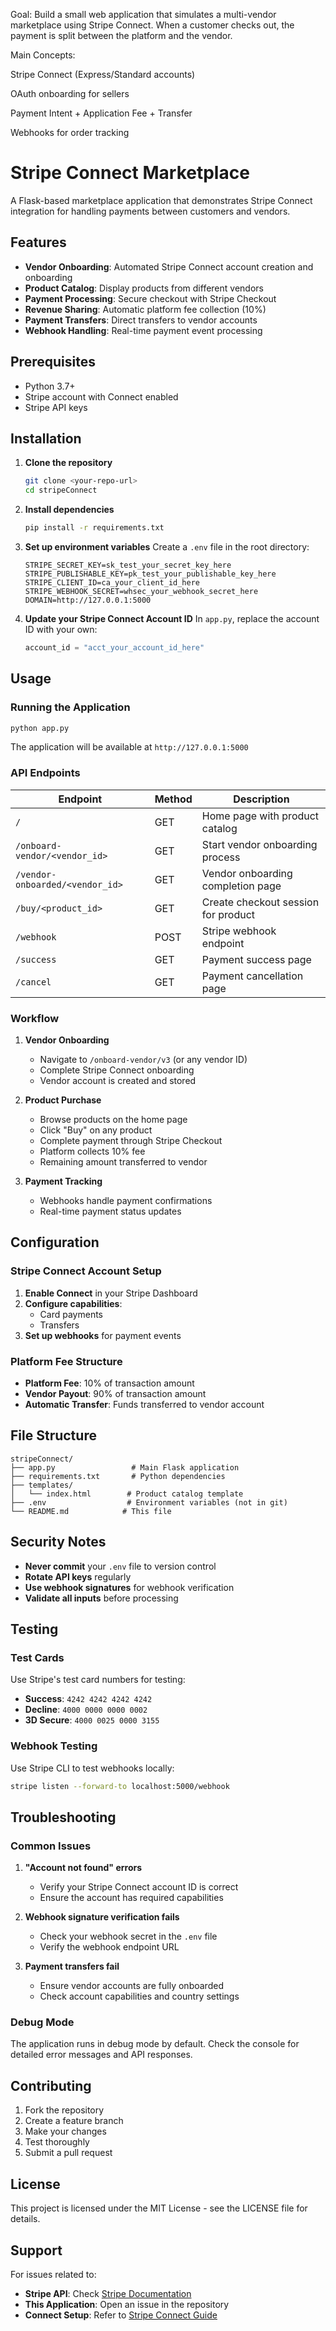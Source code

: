 Goal: Build a small web application that simulates a multi-vendor marketplace using Stripe Connect. When a customer checks out, the payment is split between the platform and the vendor.

Main Concepts:

Stripe Connect (Express/Standard accounts)

OAuth onboarding for sellers

Payment Intent + Application Fee + Transfer

Webhooks for order tracking


# Stripe Connect Marketplace

A Flask-based marketplace application that demonstrates Stripe Connect integration for handling payments between customers and vendors.

## Features

- **Vendor Onboarding**: Automated Stripe Connect account creation and onboarding
- **Product Catalog**: Display products from different vendors
- **Payment Processing**: Secure checkout with Stripe Checkout
- **Revenue Sharing**: Automatic platform fee collection (10%)
- **Payment Transfers**: Direct transfers to vendor accounts
- **Webhook Handling**: Real-time payment event processing

## Prerequisites

- Python 3.7+
- Stripe account with Connect enabled
- Stripe API keys

## Installation

1. **Clone the repository**
   ```bash
   git clone <your-repo-url>
   cd stripeConnect
   ```

2. **Install dependencies**
   ```bash
   pip install -r requirements.txt
   ```

3. **Set up environment variables**
   Create a `.env` file in the root directory:
   ```env
   STRIPE_SECRET_KEY=sk_test_your_secret_key_here
   STRIPE_PUBLISHABLE_KEY=pk_test_your_publishable_key_here
   STRIPE_CLIENT_ID=ca_your_client_id_here
   STRIPE_WEBHOOK_SECRET=whsec_your_webhook_secret_here
   DOMAIN=http://127.0.0.1:5000
   ```

4. **Update your Stripe Connect Account ID**
   In `app.py`, replace the account ID with your own:
   ```python
   account_id = "acct_your_account_id_here"
   ```

## Usage

### Running the Application

```bash
python app.py
```

The application will be available at `http://127.0.0.1:5000`

### API Endpoints

| Endpoint | Method | Description |
|----------|--------|-------------|
| `/` | GET | Home page with product catalog |
| `/onboard-vendor/<vendor_id>` | GET | Start vendor onboarding process |
| `/vendor-onboarded/<vendor_id>` | GET | Vendor onboarding completion page |
| `/buy/<product_id>` | GET | Create checkout session for product |
| `/webhook` | POST | Stripe webhook endpoint |
| `/success` | GET | Payment success page |
| `/cancel` | GET | Payment cancellation page |

### Workflow

1. **Vendor Onboarding**
   - Navigate to `/onboard-vendor/v3` (or any vendor ID)
   - Complete Stripe Connect onboarding
   - Vendor account is created and stored

2. **Product Purchase**
   - Browse products on the home page
   - Click "Buy" on any product
   - Complete payment through Stripe Checkout
   - Platform collects 10% fee
   - Remaining amount transferred to vendor

3. **Payment Tracking**
   - Webhooks handle payment confirmations
   - Real-time payment status updates

## Configuration

### Stripe Connect Account Setup

1. **Enable Connect** in your Stripe Dashboard
2. **Configure capabilities**:
   - Card payments
   - Transfers
3. **Set up webhooks** for payment events

### Platform Fee Structure

- **Platform Fee**: 10% of transaction amount
- **Vendor Payout**: 90% of transaction amount
- **Automatic Transfer**: Funds transferred to vendor account

## File Structure

```
stripeConnect/
├── app.py                 # Main Flask application
├── requirements.txt       # Python dependencies
├── templates/
│   └── index.html        # Product catalog template
├── .env                  # Environment variables (not in git)
└── README.md            # This file
```

## Security Notes

- **Never commit** your `.env` file to version control
- **Rotate API keys** regularly
- **Use webhook signatures** for webhook verification
- **Validate all inputs** before processing

## Testing

### Test Cards

Use Stripe's test card numbers for testing:
- **Success**: `4242 4242 4242 4242`
- **Decline**: `4000 0000 0000 0002`
- **3D Secure**: `4000 0025 0000 3155`

### Webhook Testing

Use Stripe CLI to test webhooks locally:
```bash
stripe listen --forward-to localhost:5000/webhook
```

## Troubleshooting

### Common Issues

1. **"Account not found" errors**
   - Verify your Stripe Connect account ID is correct
   - Ensure the account has required capabilities

2. **Webhook signature verification fails**
   - Check your webhook secret in the `.env` file
   - Verify the webhook endpoint URL

3. **Payment transfers fail**
   - Ensure vendor accounts are fully onboarded
   - Check account capabilities and country settings

### Debug Mode

The application runs in debug mode by default. Check the console for detailed error messages and API responses.

## Contributing

1. Fork the repository
2. Create a feature branch
3. Make your changes
4. Test thoroughly
5. Submit a pull request

## License

This project is licensed under the MIT License - see the LICENSE file for details.

## Support

For issues related to:
- **Stripe API**: Check [Stripe Documentation](https://stripe.com/docs)
- **This Application**: Open an issue in the repository
- **Connect Setup**: Refer to [Stripe Connect Guide](https://stripe.com/docs/connect)

